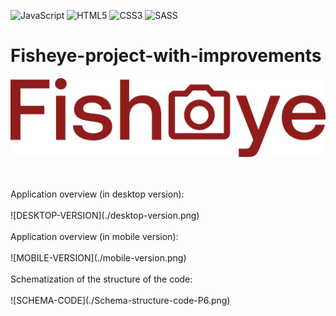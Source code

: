 ![JavaScript](https://img.shields.io/badge/javascript-%23323330.svg?style=for-the-badge&logo=javascript&logoColor=%23F7DF1E)
![HTML5](https://img.shields.io/badge/html5-%23E34F26.svg?style=for-the-badge&logo=html5&logoColor=white)
![CSS3](https://img.shields.io/badge/css3-%231572B6.svg?style=for-the-badge&logo=css3&logoColor=white)
![SASS](https://img.shields.io/badge/Sass-CC6699?style=for-the-badge&logo=sass&logoColor=white)
# Fisheye-project-with-improvements

![LOGO](./assets/images/logo.png)

<br/>
<br/>
Application overview  (in desktop version):
<br/>
<br/>
![DESKTOP-VERSION](./desktop-version.png)
<br/>
<br/>
Application overview (in mobile version):
<br/>
<br/>
![MOBILE-VERSION](./mobile-version.png)
<br/>
<br/>
Schematization of the structure of the code:
<br/>
<br/>
![SCHEMA-CODE](./Schema-structure-code-P6.png)
